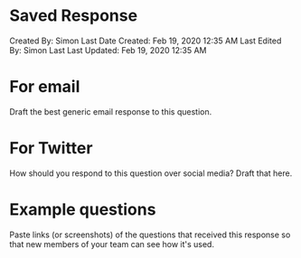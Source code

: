 # Saved Response

Created By: Simon Last
Date Created: Feb 19, 2020 12:35 AM
Last Edited By: Simon Last
Last Updated: Feb 19, 2020 12:35 AM

# For email

Draft the best generic email response to this question.

# For Twitter

How should you respond to this question over social media? Draft that here.

# Example questions

Paste links (or screenshots) of the questions that received this response so that new members of your team can see how it's used.